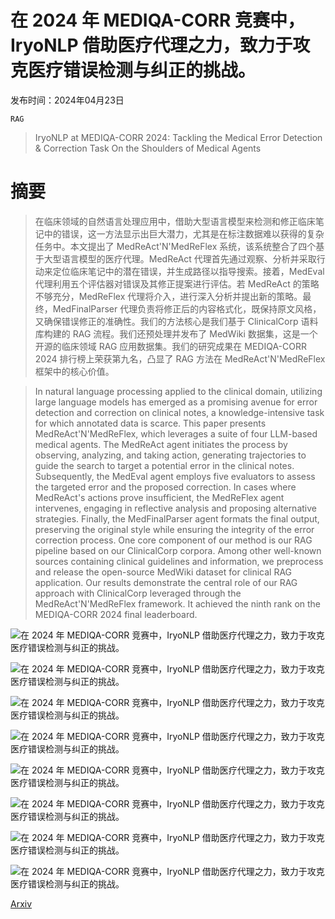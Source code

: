 # 在 2024 年 MEDIQA-CORR 竞赛中，IryoNLP 借助医疗代理之力，致力于攻克医疗错误检测与纠正的挑战。

发布时间：2024年04月23日

`RAG`

> IryoNLP at MEDIQA-CORR 2024: Tackling the Medical Error Detection & Correction Task On the Shoulders of Medical Agents

# 摘要

> 在临床领域的自然语言处理应用中，借助大型语言模型来检测和修正临床笔记中的错误，这一方法显示出巨大潜力，尤其是在标注数据难以获得的复杂任务中。本文提出了 MedReAct'N'MedReFlex 系统，该系统整合了四个基于大型语言模型的医疗代理。MedReAct 代理首先通过观察、分析并采取行动来定位临床笔记中的潜在错误，并生成路径以指导搜索。接着，MedEval 代理利用五个评估器对错误及其修正提案进行评估。若 MedReAct 的策略不够充分，MedReFlex 代理将介入，进行深入分析并提出新的策略。最终，MedFinalParser 代理负责将修正后的内容格式化，既保持原文风格，又确保错误修正的准确性。我们的方法核心是我们基于 ClinicalCorp 语料库构建的 RAG 流程。我们还预处理并发布了 MedWiki 数据集，这是一个开源的临床领域 RAG 应用数据集。我们的研究成果在 MEDIQA-CORR 2024 排行榜上荣获第九名，凸显了 RAG 方法在 MedReAct'N'MedReFlex 框架中的核心价值。

> In natural language processing applied to the clinical domain, utilizing large language models has emerged as a promising avenue for error detection and correction on clinical notes, a knowledge-intensive task for which annotated data is scarce. This paper presents MedReAct'N'MedReFlex, which leverages a suite of four LLM-based medical agents. The MedReAct agent initiates the process by observing, analyzing, and taking action, generating trajectories to guide the search to target a potential error in the clinical notes. Subsequently, the MedEval agent employs five evaluators to assess the targeted error and the proposed correction. In cases where MedReAct's actions prove insufficient, the MedReFlex agent intervenes, engaging in reflective analysis and proposing alternative strategies. Finally, the MedFinalParser agent formats the final output, preserving the original style while ensuring the integrity of the error correction process. One core component of our method is our RAG pipeline based on our ClinicalCorp corpora. Among other well-known sources containing clinical guidelines and information, we preprocess and release the open-source MedWiki dataset for clinical RAG application. Our results demonstrate the central role of our RAG approach with ClinicalCorp leveraged through the MedReAct'N'MedReFlex framework. It achieved the ninth rank on the MEDIQA-CORR 2024 final leaderboard.

![在 2024 年 MEDIQA-CORR 竞赛中，IryoNLP 借助医疗代理之力，致力于攻克医疗错误检测与纠正的挑战。](../../../paper_images/2404.15488/x1.png)

![在 2024 年 MEDIQA-CORR 竞赛中，IryoNLP 借助医疗代理之力，致力于攻克医疗错误检测与纠正的挑战。](../../../paper_images/2404.15488/x2.png)

![在 2024 年 MEDIQA-CORR 竞赛中，IryoNLP 借助医疗代理之力，致力于攻克医疗错误检测与纠正的挑战。](../../../paper_images/2404.15488/x3.png)

![在 2024 年 MEDIQA-CORR 竞赛中，IryoNLP 借助医疗代理之力，致力于攻克医疗错误检测与纠正的挑战。](../../../paper_images/2404.15488/x4.png)

![在 2024 年 MEDIQA-CORR 竞赛中，IryoNLP 借助医疗代理之力，致力于攻克医疗错误检测与纠正的挑战。](../../../paper_images/2404.15488/x5.png)

![在 2024 年 MEDIQA-CORR 竞赛中，IryoNLP 借助医疗代理之力，致力于攻克医疗错误检测与纠正的挑战。](../../../paper_images/2404.15488/x6.png)

![在 2024 年 MEDIQA-CORR 竞赛中，IryoNLP 借助医疗代理之力，致力于攻克医疗错误检测与纠正的挑战。](../../../paper_images/2404.15488/x7.png)

![在 2024 年 MEDIQA-CORR 竞赛中，IryoNLP 借助医疗代理之力，致力于攻克医疗错误检测与纠正的挑战。](../../../paper_images/2404.15488/x8.png)

[Arxiv](https://arxiv.org/abs/2404.15488)